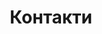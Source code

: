 ---
title: "Контакти"
telephone: "0988 972247"
email: "admin@church-haskovo.com"
address: 'ул."Добруджа" 47, гр. Хасково'
---